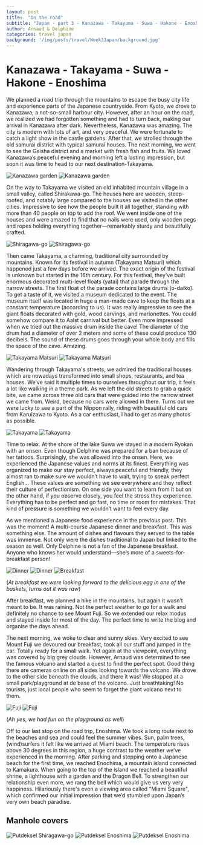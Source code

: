 ```yaml
---
layout: post
title:  "On the road"
subtitle: "Japan - part 3 - Kanazawa - Takayama - Suwa - Hakone - Enoshima"
author: Arnaud & Delphine
categories: travel japan
background: '/img/posts/travel/Week3Japan/background.jpg'
---
```


# Kanazawa - Takayama - Suwa - Hakone - Enoshima

We planned a road trip through the mountains to escape the busy city life and experience parts of the Japanese countryside. From Kyoto, we drove to Kanazawa, a not-so-small harbour city. However, after an hour on the road, we realized we had forgotten something and had to turn back, making our arrival in Kanazawa after dark. Nevertheless, Kanazawa was amazing. The city is modern with lots of art, and very peaceful. We were fortunate to catch a light show in the castle gardens. After that, we strolled through the old samurai district with typical samurai houses. The next morning, we went to see the Geisha district and a market with fresh fish and fruits. We loved Kanazawa’s peaceful evening and morning left a lasting impression, but soon it was time to head to our next destination-Takayama.

<img class="img-fluid" src="/img/posts/travel/Week3Japan/kanazawaGarden1.jpg" alt="Kanazawa garden">
<img class="img-fluid" src="/img/posts/travel/Week3Japan/kanazawaGarden2.jpg" alt="Kanazawa garden">

On the way to Takayama we visited an old inhabited mountain village in a small valley, called Shirakawa-go. The houses here are wooden, steep-roofed, and notably large compared to the houses we visited in the other cities. Impressive to see how the people built it all together, standing with more than 40 people on top to add the roof. We went inside one of the houses and were amazed to find that no nails were used, only wooden pegs and ropes holding everything together—remarkably sturdy and beautifully crafted.

<img class="img-fluid" src="/img/posts/travel/Week3Japan/shiragawa-go1.jpg" alt="Shiragawa-go">
<img class="img-fluid" src="/img/posts/travel/Week3Japan/shiragawa-go2.jpg" alt="Shiragawa-go">

Then came Takayama, a charming, traditional city surrounded by mountains. Known for its festival in autumn (Takayama Matsuri) which happened just a few days before we arrived. The exact origin of the festival is unknown but started in the 16th century. For this festival, they’ve built enormous decorated multi-level floats (yatai) that parade through the narrow streets. The first float of the parade contains large drums (o-daiko). To get a taste of it, we visited a museum dedicated to the event. The museum itself was located in huge a man-made cave to keep the floats at a constant temperature (according to us). It was really impressive to see the giant floats decorated with gold, wood carvings, and marionettes. You could somehow compare it to Aalst carnival but better. Even more impressed when we tried out the massive drum inside the cave! The diameter of the drum had a diameter of over 2 meters and some of these could produce 130 decibels. The sound of these drums goes through your whole body and fills the space of the cave. Amazing.

<img class="img-fluid" src="/img/posts/travel/Week3Japan/takayamaFestival1.jpg" alt="Takayama Matsuri">
<img class="img-fluid" src="/img/posts/travel/Week3Japan/takayamaFestival2.jpg" alt="Takayama Matsuri">

Wandering through Takayama's streets, we admired the traditional houses which are nowadays transformed into small shops, restaurants, and tea houses. We’ve said it multiple times to ourselves throughout our trip, it feels a lot like walking in a theme park. As we left the old streets to grab a quick bite, we came across three old cars that were guided into the narrow street we came from. Weird, because no cars were allowed in there. Turns out we were lucky to see a part of the Nippon rally, riding with beautiful old cars from Karuizawa to Kyoto. As a car enthusiast, I had to get as many photos as possible.

<img class="img-fluid" src="/img/posts/travel/Week3Japan/takayama1.jpg" alt="Takayama">
<img class="img-fluid" src="/img/posts/travel/Week3Japan/takayama2.jpg" alt="Takayama">

Time to relax. At the shore of the lake Suwa we stayed in a modern Ryokan with an onsen. Even though Delphine was prepared for a ban because of her tattoos. Surprisingly, she was allowed into the onsen. Here, we experienced the Japanese values and norms at its finest. Everything was organized to make our stay perfect, always peaceful and friendly, they almost ran to make sure we wouldn’t have to wait, trying to speak perfect English… These values are something we see everywhere and they reflect their culture of perfectionism. On one side you want to learn from it but on the other hand, if you observe closely, you feel the stress they experience. Everything has to be perfect and go fast, no time or room for mistakes. That kind of pressure is something we wouldn’t want to feel every day.

As we mentioned a Japanese food experience in the previous post. This was the moment! A multi-course Japanese dinner and breakfast. This was something else. The amount of dishes and flavours they served to the table was immense. Not only were the dishes traditional to Japan but linked to the season as well. Only Delphine is not a fan of the Japanese breakfast. Anyone who knows her would understand—she’s more of a sweets-for-breakfast person!

<img class="img-fluid" src="/img/posts/travel/Week3Japan/food1.jpg" alt="Dinner">
<img class="img-fluid" src="/img/posts/travel/Week3Japan/food2.jpg" alt="Dinner">
<img class="img-fluid" src="/img/posts/travel/Week3Japan/food3.jpg" alt="Breakfast">

(*At breakfast we were looking forward to the delicious egg in one of the baskets, turns out it was raw*)

After breakfast, we planned a hike in the mountains, but again it wasn’t meant to be. It was raining. Not the perfect weather to go for a walk and definitely no chance to see Mount Fuji. So we extended our relax modus and stayed inside for most of the day. The perfect time to write the blog and organise the days ahead.

The next morning, we woke to clear and sunny skies. Very excited to see Mount Fuji we devoured our breakfast, took all our stuff and jumped in the car. Totally ready for a small walk. Yet again at the viewpoint, everything was covered by big grey clouds. However, Arnaud was determined to see the famous volcano and started a quest to find the perfect spot. Good thing there are cameras online on all sides looking towards the volcano. We drove to the other side beneath the clouds, and there it was! We stopped at a small park/playground at de base of the volcano. Just breathtaking! No tourists, just local people who seem to forget the giant volcano next to them.

<img class="img-fluid" src="/img/posts/travel/Week3Japan/fuji1.jpg" alt="Fuji">
<img class="img-fluid" src="/img/posts/travel/Week3Japan/fuji2.jpg" alt="Fuji">

(*Ah yes, we had fun on the playground as well*)

Off to our last stop on the road trip, Enoshima. We took a long route next to the beaches and sea and could feel the summer vibes. Sun, palm trees, (wind)surfers it felt like we arrived at Miami beach. The temperature rises above 30 degrees in this region, a huge contrast to the weather we’ve experienced in the morning. After parking and stepping onto a Japanese beach for the first time, we reached Enochima, a mountain island connected to Kamakura. When going to the top of the island we reached a beautiful shrine, a lighthouse with a garden and the Dragon Bell. To strengthen our relationship even more, we rang the bell which would give us very very happiness. Hilariously there's even a viewing area called "Miami Square", which confirmed our initial impression that we’d stumbled upon Japan’s very own beach paradise.

## Manhole covers

<img class="img-fluid" src="/img/posts/travel/Week3Japan/manholeCover1.jpg" alt="Putdeksel Shiragawa-go">
<img class="img-fluid" src="/img/posts/travel/Week3Japan/manholeCover2.jpg" alt="Putdeksel Enoshima">
<img class="img-fluid" src="/img/posts/travel/Week3Japan/manholeCover3.jpg" alt="Putdeksel Enoshima">
